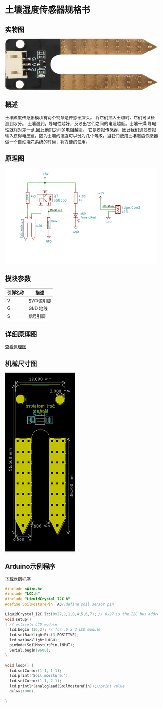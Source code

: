 # 土壤湿度传感器规格书

## 实物图

![实物图](soil_moisture_sensor/soil_moisture.png)

## 概述

土壤湿度传感器模块有两个铜条是传感器探头。 将它们插入土壤时，它们可以检测到水分。 土壤湿润，导电性越好，反映出它们之间的电阻越低。土壤干燥,导电性就相对差一点,因此他们之间的电阻越高。 它是模拟传感器，因此我们通过模拟输入获得电压值。因为土壤的湿度可以分为几个等级，当我们使用土壤湿度传感器做一个自动浇花系统的时候，将方便的使用。

## 原理图

![原理图](soil_moisture_sensor/soil_moisture_schematic.png)

## 模块参数

| 引脚名称 | 描述       |
| -------- | ---------- |
| V        | 5V电源引脚 |
| G        | GND 地线   |
| S        | 信号引脚   |

## 详细原理图

 [查看原理图](soil_moisture_sensor/soil_moisture_schematic.pdf) 

## 机械尺寸图

![机械尺寸图](soil_moisture_sensor/soil_moisture_assembly.png)

## Arduino示例程序

[下载示例程序](soil_moisture_sensor/soil_moisture.zip) 

```c++
#include <Wire.h> 
#include "LCD.h" 
#include "LiquidCrystal_I2C.h"
#define SoilMosturePin  A3//define soil sensor pin

LiquidCrystal_I2C lcd(0x27,2,1,0,4,5,6,7); // 0x27 is the I2C bus address for an unmodified backpack 
void setup() 
{ // activate LCD module 
  lcd.begin (16,2); // for 16 x 2 LCD module 
  lcd.setBacklightPin(3,POSITIVE); 
  lcd.setBacklight(HIGH); 
  pinMode(SoilMosturePin,INPUT);
  Serial.begin(9600);
} 

void loop() {
  lcd.setCursor(1-1, 1-1);
  lcd.print("Soil moisture:");
  lcd.setCursor(1-1, 2-1);
  lcd.println(analogRead(SoilMosturePin));//print value
  delay(1000);

}
```

